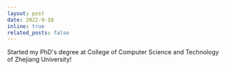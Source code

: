 ```yaml
---
layout: post
date: 2022-9-10
inline: true
related_posts: false
---
```


Started my PhD's degree at College of Computer Science and Technology of Zhejiang University!